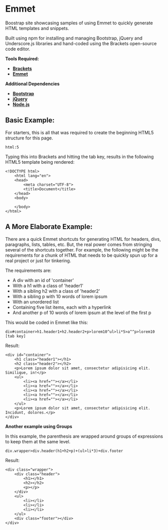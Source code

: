 # Emmet

Boostrap site showcasing samples of using Emmet to quickly generate HTML templates and snippets.

Built using npm for installing and managing Bootstrap, jQuery and Underscore.js libraries and hand-coded using the 
Brackets open-source code editor.

**Tools Required:**

- **<a href="http://brackets.io/" target="_blank">Brackets</a>**
- **<a href="http://emmet.io/" target="_blank">Emmet</a>**

**Additional Dependencies**

- **<a href="http://getbootstrap.com/" target="_blank">Bootstrap</a>**
- **<a href="http://jquery.com/" target="_blank">jQuery</a>**
- **<a href="https://nodejs.org/en/" target="_blank">Node.js</a>**

## Basic Example:

For starters, this is all that was required to create the beginning HTML5 structure for this page.

	html:5

Typing this into Brackets and hitting the tab key, results in the following HTML5 template being rendered:


	<!DOCTYPE html>
		<html lang="en">
		<head>
    		<meta charset="UTF-8">
    		<title>Document</title>
		</head>
		<body>
    
		</body>
	</html>

## A More Elaborate Example:

There are a quick Emmet shortcuts for generating HTML for headers, divs, paragraphs, lists, tables, etc. But, the real power comes from stringing several of the shortcuts together. For example, the following might be the requirements for a chunk of HTML that needs to be quickly spun up for a real project or just for tinkering.

The requirements are:

- A div with an id of 'container'
- With a h1 with a class of 'header1'
- With a sibling h2 with a class of 'header2'
- With a sibling p with 10 words of lorem ipsum
- With an unordered list
- Containing five list items, each with a hyperlink
- And another p of 10 words of lorem ipsum at the level of the first p

This would be coded in Emmet like this:

	div#container>h1.header1+h2.header2+p>lorem10^ul>li*5>a^^p>lorem10 [tab key]

Result:
  
	<div id="container">
		<h1 class="header1"></h1>
		<h2 class="header2"></h2>
		<p>Lorem ipsum dolor sit amet, consectetur adipisicing elit. Similique, in!</p>
		<ul>
			<li><a href=""></a></li>
			<li><a href=""></a></li>
			<li><a href=""></a></li>
			<li><a href=""></a></li>
			<li><a href=""></a></li>
		</ul>
		<p>Lorem ipsum dolor sit amet, consectetur adipisicing elit. Incidunt, dolores.</p>
	</div>

**Another example using Groups**

In this example, the parenthesis are wrapped around groups of expressions to keep them at the same level.

	div.wrapper>div.header(h1+h2+p)+(ul>li*3)+div.footer

Result:

	<div class="wrapper">
		<div class="header">
			<h1></h1>
			<h2></h2>
			<p></p>
		</div>
		<ul>
			<li></li>
			<li></li>
			<li></li>
		</ul>
		<div class="footer"></div>
	</div>